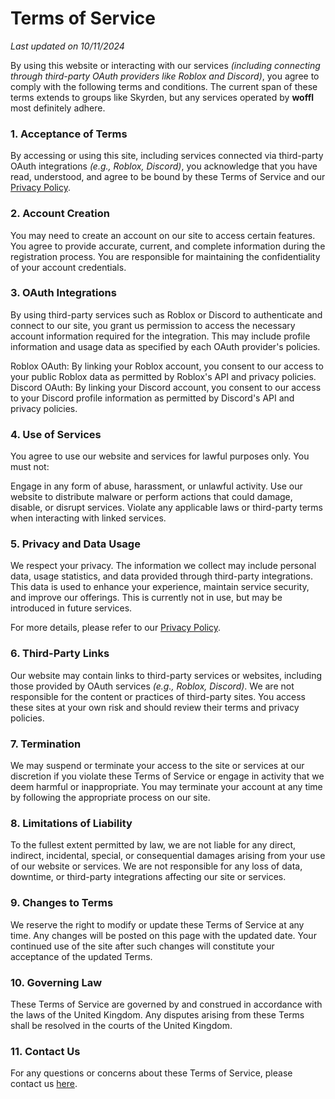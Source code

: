# Terms of Service
<i>Last updated on 10/11/2024</i>

By using this website or interacting with our services *(including connecting through third-party OAuth providers like Roblox and Discord)*, you agree to comply with the following terms and conditions. The current span of these terms extends to groups like Skyrden, but any services operated by <b>woffl</b> most definitely adhere.

### 1. Acceptance of Terms
By accessing or using this site, including services connected via third-party OAuth integrations *(e.g., Roblox, Discord)*, you acknowledge that you have read, understood, and agree to be bound by these Terms of Service and our [Privacy Policy](privacy).

### 2. Account Creation
You may need to create an account on our site to access certain features. You agree to provide accurate, current, and complete information during the registration process. You are responsible for maintaining the confidentiality of your account credentials.

### 3. OAuth Integrations
By using third-party services such as Roblox or Discord to authenticate and connect to our site, you grant us permission to access the necessary account information required for the integration. This may include profile information and usage data as specified by each OAuth provider's policies.

Roblox OAuth: By linking your Roblox account, you consent to our access to your public Roblox data as permitted by Roblox's API and privacy policies.
Discord OAuth: By linking your Discord account, you consent to our access to your Discord profile information as permitted by Discord's API and privacy policies.

### 4. Use of Services
You agree to use our website and services for lawful purposes only. You must not:

Engage in any form of abuse, harassment, or unlawful activity.
Use our website to distribute malware or perform actions that could damage, disable, or disrupt services.
Violate any applicable laws or third-party terms when interacting with linked services.

### 5. Privacy and Data Usage
We respect your privacy. The information we collect may include personal data, usage statistics, and data provided through third-party integrations. This data is used to enhance your experience, maintain service security, and improve our offerings. This is currently not in use, but may be introduced in future services.

For more details, please refer to our [Privacy Policy](privacy).

### 6. Third-Party Links
Our website may contain links to third-party services or websites, including those provided by OAuth services *(e.g., Roblox, Discord)*. We are not responsible for the content or practices of third-party sites. You access these sites at your own risk and should review their terms and privacy policies.

### 7. Termination
We may suspend or terminate your access to the site or services at our discretion if you violate these Terms of Service or engage in activity that we deem harmful or inappropriate. You may terminate your account at any time by following the appropriate process on our site.

### 8. Limitations of Liability
To the fullest extent permitted by law, we are not liable for any direct, indirect, incidental, special, or consequential damages arising from your use of our website or services. We are not responsible for any loss of data, downtime, or third-party integrations affecting our site or services.

### 9. Changes to Terms
We reserve the right to modify or update these Terms of Service at any time. Any changes will be posted on this page with the updated date. Your continued use of the site after such changes will constitute your acceptance of the updated Terms.

### 10. Governing Law
These Terms of Service are governed by and construed in accordance with the laws of the United Kingdom. Any disputes arising from these Terms shall be resolved in the courts of the United Kingdom.

### 11. Contact Us
For any questions or concerns about these Terms of Service, please contact us [here](contact).